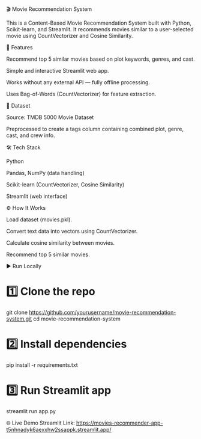 🎬 Movie Recommendation System

This is a Content-Based Movie Recommendation System built with Python, Scikit-learn, and Streamlit.
It recommends movies similar to a user-selected movie using CountVectorizer and Cosine Similarity.

🚀 Features

Recommend top 5 similar movies based on plot keywords, genres, and cast.

Simple and interactive Streamlit web app.

Works without any external API — fully offline processing.

Uses Bag-of-Words (CountVectorizer) for feature extraction.

📂 Dataset

Source: TMDB 5000 Movie Dataset

Preprocessed to create a tags column containing combined plot, genre, cast, and crew info.

🛠️ Tech Stack

Python

Pandas, NumPy (data handling)

Scikit-learn (CountVectorizer, Cosine Similarity)

Streamlit (web interface)

⚙️ How It Works

Load dataset (movies.pkl).

Convert text data into vectors using CountVectorizer.

Calculate cosine similarity between movies.

Recommend top 5 similar movies.

▶️ Run Locally
# 1️⃣ Clone the repo
git clone https://github.com/yourusername/movie-recommendation-system.git
cd movie-recommendation-system

# 2️⃣ Install dependencies
pip install -r requirements.txt

# 3️⃣ Run Streamlit app
streamlit run app.py

🌐 Live Demo
Streamlit Link: https://movies-recommender-app-t5nhnadyk6aexxhw2ssappk.streamlit.app/

